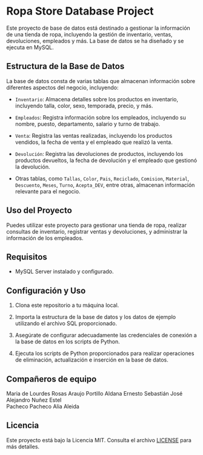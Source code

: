 # Ropa Store Database Project

Este proyecto de base de datos está destinado a gestionar la información de una tienda de ropa, incluyendo la gestión de inventario, ventas, devoluciones, empleados y más. La base de datos se ha diseñado y se ejecuta en MySQL.

## Estructura de la Base de Datos

La base de datos consta de varias tablas que almacenan información sobre diferentes aspectos del negocio, incluyendo:

- `Inventario`: Almacena detalles sobre los productos en inventario, incluyendo talla, color, sexo, temporada, precio, y más.

- `Empleados`: Registra información sobre los empleados, incluyendo su nombre, puesto, departamento, salario y turno de trabajo.

- `Venta`: Registra las ventas realizadas, incluyendo los productos vendidos, la fecha de venta y el empleado que realizó la venta.

- `Devolución`: Registra las devoluciones de productos, incluyendo los productos devueltos, la fecha de devolución y el empleado que gestionó la devolución.

- Otras tablas, como `Tallas`, `Color`, `Pais`, `Reciclado`, `Comision`, `Material`, `Descuento`, `Meses`, `Turno`, `Acepta_DEV`, entre otras, almacenan información relevante para el negocio.

## Uso del Proyecto

Puedes utilizar este proyecto para gestionar una tienda de ropa, realizar consultas de inventario, registrar ventas y devoluciones, y administrar la información de los empleados.

## Requisitos

- MySQL Server instalado y configurado.

## Configuración y Uso

1. Clona este repositorio a tu máquina local.

2. Importa la estructura de la base de datos y los datos de ejemplo utilizando el archivo SQL proporcionado.

3. Asegúrate de configurar adecuadamente las credenciales de conexión a la base de datos en los scripts de Python.

4. Ejecuta los scripts de Python proporcionados para realizar operaciones de eliminación, actualización e inserción en la base de datos.

## Compañeros de equipo

Maria de Lourdes Rosas Araujo
Portillo Aldana Ernesto Sebastián
José Alejandro Nuñez Estel  
Pacheco Pacheco Alia Aleida

## Licencia

Este proyecto está bajo la Licencia MIT. Consulta el archivo [LICENSE](LICENSE) para más detalles.

